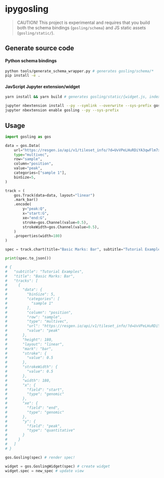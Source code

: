# ipygosling

> CAUTION! This project is experimental and requires that you build both the
> schema bindings (`gosling/schema`) and JS static assets (`gosling/static/`).

## Generate source code 

#### Python schema bindings

```bash
python tools/generate_schema_wrapper.py # generates gosling/schema/*
pip install -e .
```

#### JavScript Jupyter extension/widget

```bash
yarn install && yarn build # generates gosling/static/{widget.js, index.js}

jupyter nbextension install --py --symlink --overwrite --sys-prefix gosling
jupyter nbextension enable gosling --py --sys-prefix
```

## Usage

```python
import gosling as gos

data = gos.Data(
    url="https://resgen.io/api/v1/tileset_info/?d=UvVPeLHuRDiYA3qwFlm7xQ",
    type="multivec",
    row="sample",
    column="position",
    value="peak",
    categories=["sample 1"],
    binSize=5,
)

track = (
    gos.Track(data=data, layout="linear")
    .mark_bar()
    .encode(
        y="peak:Q",
        x="start:G",
        xe="end:G",
        stroke=gos.Channel(value=0.5),
        strokeWidth=gos.Channel(value=0.5),
    )
    .properties(width=180)
)

spec = track.chart(title="Basic Marks: Bar", subtitle="Tutorial Examples")

print(spec.to_json())

# {
#   "subtitle": "Tutorial Examples",
#   "title": "Basic Marks: Bar",
#   "tracks": [
#     {
#       "data": {
#         "binSize": 5,
#         "categories": [
#           "sample 1"
#         ],
#         "column": "position",
#         "row": "sample",
#         "type": "multivec",
#         "url": "https://resgen.io/api/v1/tileset_info/?d=UvVPeLHuRDiYA3qwFlm7xQ",
#         "value": "peak"
#       },
#       "height": 180,
#       "layout": "linear",
#       "mark": "bar",
#       "stroke": {
#         "value": 0.5
#       },
#       "strokeWidth": {
#         "value": 0.5
#       },
#       "width": 180,
#       "x": {
#         "field": "start",
#         "type": "genomic"
#       },
#       "xe": {
#         "field": "end",
#         "type": "genomic"
#       },
#       "y": {
#         "field": "peak",
#         "type": "quantitative"
#       }
#     }
#   ]
# }
```

```python
gos.Gosling(spec) # render spec!
```

```python
widget = gos.GoslingWidget(spec) # create widget
widget.spec = new_spec # update view
```
